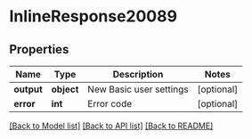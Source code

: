 # InlineResponse20089

## Properties
Name | Type | Description | Notes
------------ | ------------- | ------------- | -------------
**output** | **object** | New Basic user settings | [optional] 
**error** | **int** | Error code | [optional] 

[[Back to Model list]](../README.md#documentation-for-models) [[Back to API list]](../README.md#documentation-for-api-endpoints) [[Back to README]](../README.md)

